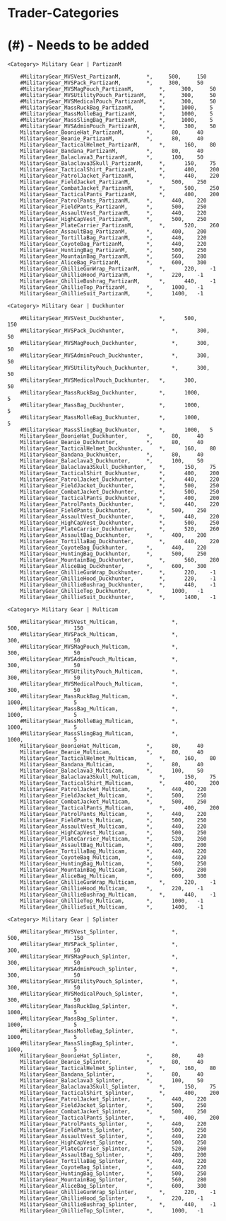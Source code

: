 # Trader-Categories
# (#) - Needs to be added

	<Category> Military Gear | PartizanM
  
  		#MilitaryGear_MVSVest_PartizanM,		*,     500,     150
  		#MilitaryGear_MVSPack_PartizanM,		*,     300,     50
  		#MilitaryGear_MVSMagPouch_PartizanM,		*,     300,     50
  		#MilitaryGear_MVSUtilityPouch_PartizanM,	*,     300,     50
  		#MilitaryGear_MVSMedicalPouch_PartizanM,	*,     300,     50
  		#MilitaryGear_MassRuckBag_PartizanM,		*,     1000,    5
 		#MilitaryGear_MassMolleBag_PartizanM,		*,     1000,    5
  		#MilitaryGear_MassSlingBag_PartizanM,    	*,     1000,    5
  		#MilitaryGear_MVSAdminPouch_PartizanM,		*,      300,    50
 		MilitaryGear_BoonieHat_PartizanM,		*,		80,		40
   		MilitaryGear_Beanie_PartizanM,			*,		80,		40
   		MilitaryGear_TacticalHelmet_PartizanM,		*,		160,	80
		MilitaryGear_Bandana_PartizanM,			*,		80,		40
		MilitaryGear_Balaclava3_PartizanM,		*,		100,	50
		MilitaryGear_Balaclava3Skull_PartizanM,		*,		150,	75
		MilitaryGear_TacticalShirt_PartizanM,		*,		400,	200
		MilitaryGear_PatrolJacket_PartizanM,		*,		440,	220
		MilitaryGear_FieldJacket_PartizanM,		*,		500,	250
		MilitaryGear_CombatJacket_PartizanM,		*,		500,	250
		MilitaryGear_TacticalPants_PartizanM,		*,		400,	200
		MilitaryGear_PatrolPants_PartizanM,		*,		440,	220
		MilitaryGear_FieldPants_PartizanM,		*,		500,	250
		MilitaryGear_AssaultVest_PartizanM,		*,		440,	220
		MilitaryGear_HighCapVest_PartizanM,		*,		500,	250
		MilitaryGear_PlateCarrier_PartizanM,		*,		520,	260
		MilitaryGear_AssaultBag_PartizanM,		*,		400,	200
		MilitaryGear_TortillaBag_PartizanM,		*,		440,	220
		MilitaryGear_CoyoteBag_PartizanM,		*,		440,	220
		MilitaryGear_HuntingBag_PartizanM,		*,		500,	250
		MilitaryGear_MountainBag_PartizanM,		*,		560,	280
		MilitaryGear_AliceBag_PartizanM,		*,		600,	300
		MilitaryGear_GhillieGunWrap_PartizanM,		*,		220,	-1
		MilitaryGear_GhillieHood_PartizanM,		*,		220,	-1
		MilitaryGear_GhillieBushrag_PartizanM,		*,		440,	-1
		MilitaryGear_GhillieTop_PartizanM,		*,		1000,	-1
		MilitaryGear_GhillieSuit_PartizanM,		*,		1400,	-1
		
	<Category> Military Gear | Duckhunter
	
		#MilitaryGear_MVSVest_Duckhunter,        	*,      500,                 150
		#MilitaryGear_MVSPack_Duckhunter,               *,      300,                 50
		#MilitaryGear_MVSMagPouch_Duckhunter,           *,      300,                 50
		#MilitaryGear_MVSAdminPouch_Duckhunter,         *,      300,                 50
		#MilitaryGear_MVSUtilityPouch_Duckhunter,       *,      300,                 50
		#MilitaryGear_MVSMedicalPouch_Duckhunter,	*,      300,                 50
		#MilitaryGear_MassRuckBag_Duckhunter,    	*,      1000,                5
		#MilitaryGear_MassBag_Duckhunter,        	*,      1000,                5
		#MilitaryGear_MassMolleBag_Duckhunter,   	*,      1000,                5
		#MilitaryGear_MassSlingBag_Duckhunter,   	*,      1000,   5
		MilitaryGear_BoonieHat_Duckhunter,		*,		80,		40
		MilitaryGear_Beanie_Duckhunter,			*,		80,		40
		MilitaryGear_TacticalHelmet_Duckhunter,		*,		160,	80
		MilitaryGear_Bandana_Duckhunter,		*,		80,		40
		MilitaryGear_Balaclava3_Duckhunter,		*,		100,	50
		MilitaryGear_Balaclava3Skull_Duckhunter,	*,		150,	75
		MilitaryGear_TacticalShirt_Duckhunter,		*,		400,	200
		MilitaryGear_PatrolJacket_Duckhunter,		*,		440,	220
		MilitaryGear_FieldJacket_Duckhunter,		*,		500,	250
		MilitaryGear_CombatJacket_Duckhunter,		*,		500,	250
		MilitaryGear_TacticalPants_Duckhunter,		*,		400,	200
		MilitaryGear_PatrolPants_Duckhunter,		*,		440,	220
		MilitaryGear_FieldPants_Duckhunter,		*,		500,	250
		MilitaryGear_AssaultVest_Duckhunter,		*,		440,	220
		MilitaryGear_HighCapVest_Duckhunter,		*,		500,	250
		MilitaryGear_PlateCarrier_Duckhunter,		*,		520,	260
		MilitaryGear_AssaultBag_Duckhunter,		*,		400,	200
		MilitaryGear_TortillaBag_Duckhunter,		*,		440,	220
		MilitaryGear_CoyoteBag_Duckhunter,		*,		440,	220
		MilitaryGear_HuntingBag_Duckhunter,		*,		500,	250
		MilitaryGear_MountainBag_Duckhunter,		*,		560,	280
		MilitaryGear_AliceBag_Duckhunter,		*,		600,	300
		MilitaryGear_GhillieGunWrap_Duckhunter,		*,		220,	-1
		MilitaryGear_GhillieHood_Duckhunter,		*,		220,	-1
		MilitaryGear_GhillieBushrag_Duckhunter,		*,		440,	-1
		MilitaryGear_GhillieTop_Duckhunter,		*,		1000,	-1
		MilitaryGear_GhillieSuit_Duckhunter,		*,		1400,	-1

	<Category> Military Gear | Multicam
	
		#MilitaryGear_MVSVest_Multicam,                 *,                   500,                 150
		#MilitaryGear_MVSPack_Multicam,                 *,                   300,                 50
		#MilitaryGear_MVSMagPouch_Multicam,             *,                   300,                 50
		#MilitaryGear_MVSAdminPouch_Multicam,           *,                   300,                 50
		#MilitaryGear_MVSUtilityPouch_Multicam,         *,                   300,                 50
		#MilitaryGear_MVSMedicalPouch_Multicam,         *,                   300,                 50
		#MilitaryGear_MassRuckBag_Multicam,             *,                   1000,                5
		#MilitaryGear_MassBag_Multicam,                 *,                   1000,                5
		#MilitaryGear_MassMolleBag_Multicam,            *,                   1000,                5
		#MilitaryGear_MassSlingBag_Multicam,            *,                   1000,                5
		MilitaryGear_BoonieHat_Multicam,		*,		80,		40
		MilitaryGear_Beanie_Multicam,			*,		80,		40
		MilitaryGear_TacticalHelmet_Multicam,		*,		160,	80
		MilitaryGear_Bandana_Multicam,			*,		80,		40
		MilitaryGear_Balaclava3_Multicam,		*,		100,	50
		MilitaryGear_Balaclava3Skull_Multicam,		*,		150,	75
		MilitaryGear_TacticalShirt_Multicam,		*,		400,	200
		MilitaryGear_PatrolJacket_Multicam,		*,		440,	220
		MilitaryGear_FieldJacket_Multicam,		*,		500,	250
		MilitaryGear_CombatJacket_Multicam,		*,		500,	250
		MilitaryGear_TacticalPants_Multicam,		*,		400,	200
		MilitaryGear_PatrolPants_Multicam,		*,		440,	220
		MilitaryGear_FieldPants_Multicam,		*,		500,	250
		MilitaryGear_AssaultVest_Multicam,		*,		440,	220
		MilitaryGear_HighCapVest_Multicam,		*,		500,	250
		MilitaryGear_PlateCarrier_Multicam,		*,		520,	260
		MilitaryGear_AssaultBag_Multicam,		*,		400,	200
		MilitaryGear_TortillaBag_Multicam,		*,		440,	220
		MilitaryGear_CoyoteBag_Multicam,		*,		440,	220
		MilitaryGear_HuntingBag_Multicam,		*,		500,	250
		MilitaryGear_MountainBag_Multicam,		*,		560,	280
		MilitaryGear_AliceBag_Multicam,			*,		600,	300
		MilitaryGear_GhillieGunWrap_Multicam,		*,		220,	-1
		MilitaryGear_GhillieHood_Multicam,		*,		220,	-1
		MilitaryGear_GhillieBushrag_Multicam,		*,		440,	-1
		MilitaryGear_GhillieTop_Multicam,		*,		1000,	-1
		MilitaryGear_GhillieSuit_Multicam,		*,		1400,	-1

	<Category> Military Gear | Splinter
	
		#MilitaryGear_MVSVest_Splinter,                 *,                   500,                 150
		#MilitaryGear_MVSPack_Splinter,                 *,                   300,                 50
		#MilitaryGear_MVSMagPouch_Splinter,             *,                   300,                 50
		#MilitaryGear_MVSAdminPouch_Splinter,           *,                   300,                 50
		#MilitaryGear_MVSUtilityPouch_Splinter,         *,                   300,                 50
		#MilitaryGear_MVSMedicalPouch_Splinter,         *,                   300,                 50
		#MilitaryGear_MassRuckBag_Splinter,             *,                   1000,                5
		#MilitaryGear_MassBag_Splinter,                 *,                   1000,                5
		#MilitaryGear_MassMolleBag_Splinter,            *,                   1000,                5
		#MilitaryGear_MassSlingBag_Splinter,            *,                   1000,                5
		MilitaryGear_BoonieHat_Splinter,		*,		80,		40
		MilitaryGear_Beanie_Splinter,			*,		80,		40
		MilitaryGear_TacticalHelmet_Splinter,		*,		160,	80
		MilitaryGear_Bandana_Splinter,			*,		80,		40
		MilitaryGear_Balaclava3_Splinter,		*,		100,	50
		MilitaryGear_Balaclava3Skull_Splinter,		*,		150,	75
		MilitaryGear_TacticalShirt_Splinter,		*,		400,	200
		MilitaryGear_PatrolJacket_Splinter,		*,		440,	220
		MilitaryGear_FieldJacket_Splinter,		*,		500,	250
		MilitaryGear_CombatJacket_Splinter,		*,		500,	250
		MilitaryGear_TacticalPants_Splinter,		*,		400,	200
		MilitaryGear_PatrolPants_Splinter,		*,		440,	220
		MilitaryGear_FieldPants_Splinter,		*,		500,	250
		MilitaryGear_AssaultVest_Splinter,		*,		440,	220
		MilitaryGear_HighCapVest_Splinter,		*,		500,	250
		MilitaryGear_PlateCarrier_Splinter,		*,		520,	260
		MilitaryGear_AssaultBag_Splinter,		*,		400,	200
		MilitaryGear_TortillaBag_Splinter,		*,		440,	220
		MilitaryGear_CoyoteBag_Splinter,		*,		440,	220
		MilitaryGear_HuntingBag_Splinter,		*,		500,	250
		MilitaryGear_MountainBag_Splinter,		*,		560,	280
		MilitaryGear_AliceBag_Splinter,			*,		600,	300
		MilitaryGear_GhillieGunWrap_Splinter,		*,		220,	-1
		MilitaryGear_GhillieHood_Splinter,		*,		220,	-1
		MilitaryGear_GhillieBushrag_Splinter,		*,		440,	-1
		MilitaryGear_GhillieTop_Splinter,		*,		1000,	-1

